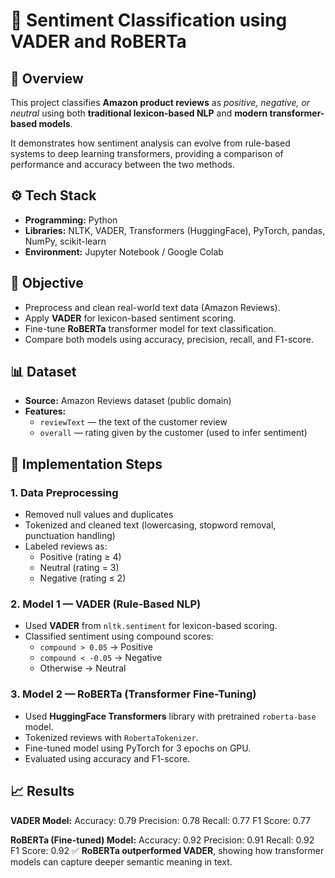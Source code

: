 # 💬 Sentiment Classification using VADER and RoBERTa

## 📘 Overview
This project classifies **Amazon product reviews** as *positive, negative, or neutral* using both **traditional lexicon-based NLP** and **modern transformer-based models**.  

It demonstrates how sentiment analysis can evolve from rule-based systems to deep learning transformers, providing a comparison of performance and accuracy between the two methods.

## ⚙️ Tech Stack
- **Programming:** Python  
- **Libraries:** NLTK, VADER, Transformers (HuggingFace), PyTorch, pandas, NumPy, scikit-learn  
- **Environment:** Jupyter Notebook / Google Colab  

## 🧠 Objective
- Preprocess and clean real-world text data (Amazon Reviews).  
- Apply **VADER** for lexicon-based sentiment scoring.  
- Fine-tune **RoBERTa** transformer model for text classification.  
- Compare both models using accuracy, precision, recall, and F1-score.  

## 📊 Dataset
- **Source:** Amazon Reviews dataset (public domain)  
- **Features:**
  - `reviewText` — the text of the customer review  
  - `overall` — rating given by the customer (used to infer sentiment)  

## 🚀 Implementation Steps

### 1. **Data Preprocessing**
- Removed null values and duplicates  
- Tokenized and cleaned text (lowercasing, stopword removal, punctuation handling)  
- Labeled reviews as:
  - Positive (rating ≥ 4)
  - Neutral (rating = 3)
  - Negative (rating ≤ 2)

### 2. **Model 1 — VADER (Rule-Based NLP)**
- Used **VADER** from `nltk.sentiment` for lexicon-based scoring.  
- Classified sentiment using compound scores:
  - `compound > 0.05` → Positive  
  - `compound < -0.05` → Negative  
  - Otherwise → Neutral

### 3. **Model 2 — RoBERTa (Transformer Fine-Tuning)**
- Used **HuggingFace Transformers** library with pretrained `roberta-base` model.  
- Tokenized reviews with `RobertaTokenizer`.  
- Fine-tuned model using PyTorch for 3 epochs on GPU.  
- Evaluated using accuracy and F1-score.

## 📈 Results

**VADER Model:**
Accuracy: 0.79
Precision: 0.78
Recall: 0.77
F1 Score: 0.77

**RoBERTa (Fine-tuned) Model:**
Accuracy: 0.92
Precision: 0.91
Recall: 0.92
F1 Score: 0.92
✅ **RoBERTa outperformed VADER**, showing how transformer models can capture deeper semantic meaning in text.

